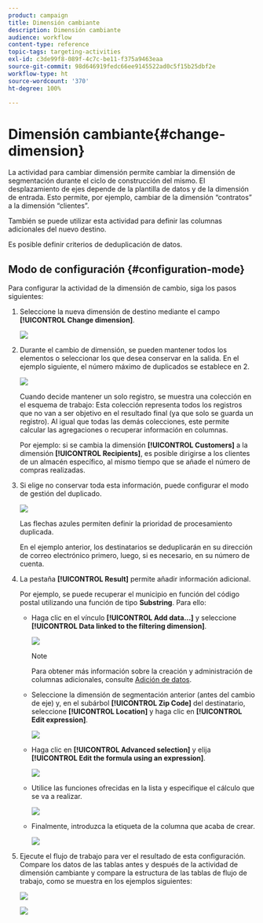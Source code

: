 ```yaml
---
product: campaign
title: Dimensión cambiante
description: Dimensión cambiante
audience: workflow
content-type: reference
topic-tags: targeting-activities
exl-id: c3de99f8-089f-4c7c-be11-f375a9463eaa
source-git-commit: 98d646919fedc66ee9145522ad0c5f15b25dbf2e
workflow-type: ht
source-wordcount: '370'
ht-degree: 100%

---
```


# Dimensión cambiante{#change-dimension}

La actividad para cambiar dimensión permite cambiar la dimensión de segmentación durante el ciclo de construcción del mismo. El desplazamiento de ejes depende de la plantilla de datos y de la dimensión de entrada. Esto permite, por ejemplo, cambiar de la dimensión “contratos” a la dimensión “clientes”.

También se puede utilizar esta actividad para definir las columnas adicionales del nuevo destino.

Es posible definir criterios de deduplicación de datos.

## Modo de configuración {#configuration-mode}

Para configurar la actividad de la dimensión de cambio, siga los pasos siguientes:

1. Seleccione la nueva dimensión de destino mediante el campo **[!UICONTROL Change dimension]**.

   ![](assets/s_user_change_dimension_param1.png)

1. Durante el cambio de dimensión, se pueden mantener todos los elementos o seleccionar los que desea conservar en la salida. En el ejemplo siguiente, el número máximo de duplicados se establece en 2.

   ![](assets/s_user_change_dimension_limit.png)

   Cuando decide mantener un solo registro, se muestra una colección en el esquema de trabajo: Esta colección representa todos los registros que no van a ser objetivo en el resultado final (ya que solo se guarda un registro). Al igual que todas las demás colecciones, este permite calcular las agregaciones o recuperar información en columnas.

   Por ejemplo: si se cambia la dimensión **[!UICONTROL Customers]** a la dimensión **[!UICONTROL Recipients]**, es posible dirigirse a los clientes de un almacén específico, al mismo tiempo que se añade el número de compras realizadas.

1. Si elige no conservar toda esta información, puede configurar el modo de gestión del duplicado.

   ![](assets/s_user_change_dimension_param2.png)

   Las flechas azules permiten definir la prioridad de procesamiento duplicada.

   En el ejemplo anterior, los destinatarios se deduplicarán en su dirección de correo electrónico primero, luego, si es necesario, en su número de cuenta.

1. La pestaña **[!UICONTROL Result]** permite añadir información adicional.

   Por ejemplo, se puede recuperar el municipio en función del código postal utilizando una función de tipo **Substring**. Para ello:

   * Haga clic en el vínculo **[!UICONTROL Add data...]** y seleccione **[!UICONTROL Data linked to the filtering dimension]**.

      ![](assets/wf_change-dimension_sample_01.png)

      >[!NOTE]
      >
      >Para obtener más información sobre la creación y administración de columnas adicionales, consulte [Adición de datos](../../workflow/using/query.md#adding-data).

   * Seleccione la dimensión de segmentación anterior (antes del cambio de eje) y, en el subárbol **[!UICONTROL Zip Code]** del destinatario, seleccione **[!UICONTROL Location]** y haga clic en **[!UICONTROL Edit expression]**.

      ![](assets/wf_change-dimension_sample_02.png)

   * Haga clic en **[!UICONTROL Advanced selection]** y elija **[!UICONTROL Edit the formula using an expression]**.

      ![](assets/wf_change-dimension_sample_03.png)

   * Utilice las funciones ofrecidas en la lista y especifique el cálculo que se va a realizar.

      ![](assets/wf_change-dimension_sample_04.png)

   * Finalmente, introduzca la etiqueta de la columna que acaba de crear.

      ![](assets/wf_change-dimension_sample_05.png)

1. Ejecute el flujo de trabajo para ver el resultado de esta configuración. Compare los datos de las tablas antes y después de la actividad de dimensión cambiante y compare la estructura de las tablas de flujo de trabajo, como se muestra en los ejemplos siguientes:

   ![](assets/wf_change-dimension_sample_06.png)

   ![](assets/wf_change-dimension_sample_07.png)
